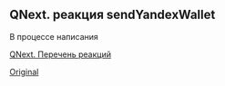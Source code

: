 ## QNext. реакция sendYandexWallet

В процессе написания



[QNext. Перечень реакций](/docs-test/ph/reactions)
  
[Original](https://telegra.ph/QNext-admin-reaction-sendYandexWallet-05-09)